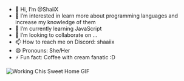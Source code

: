 - 👋 Hi, I’m @ShaiiX
- 👀 I’m interested in learn more about programming languages and increase my knowledge of them
- 🌱 I’m currently learning JavaScript
- 💞️ I’m looking to collaborate on ...
- 📫 How to reach me on Discord: shaaiix
- 😄 Pronouns: She/Her
- ⚡ Fun fact: Coffee with cream fanatic :D

<!---
ShaiiX/ShaiiX is a ✨ special ✨ repository because its `README.md` (this file) appears on your GitHub profile.
You can click the Preview link to take a look at your changes.
--->

![Working Chis Sweet Home GIF](https://github.com/user-attachments/assets/f013a7b6-770d-4ce2-b3a0-d463a7e7730c)
